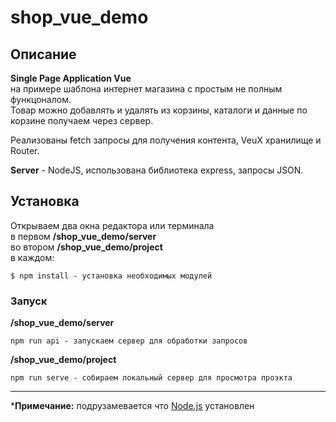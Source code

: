 # shop_vue_demo
## Описание 
**Single Page Application Vue** </br>
на примере шаблона интернет магазина с простым не полным функцоналом. </br>
Товар можно добавлять и удалять из корзины, каталоги и данные по корзине получаем через сервер.</br>

Реализованы fetch запросы для получения контента, VeuX хранилище и Router. </br>

**Server** - NodeJS, использована библиотека express, запросы JSON.


## Установка
Открываем два окна редактора или терминала </br>
в первом **/shop_vue_demo/server** </br>
во втором **/shop_vue_demo/project** </br>
в каждом:
```
$ npm install - установка необходимых модулей
```

### Запуск
**/shop_vue_demo/server** 
```
npm run api - запускаем сервер для обработки запросов
```

**/shop_vue_demo/project**
```
npm run serve - собираем локальный сервер для просмотра проэкта
```
---
***Примечание:** подрузамевается что [Node.js](https://nodejs.org/en/) установлен
